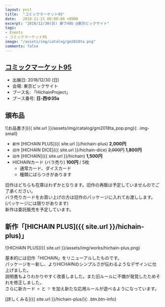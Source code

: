 ```yaml
---
layout: post
title:  "コミックマーケット95"
date:   2018-11-21 00:00:00 +0900
excerpt: "2018/12/30(日) 東ウ48b @東京ビックサイト"
tags:
- Events
- コミックマーケット95
image: "/assets/img/catalog/gm2018ta.png"
comments: false
---
```


## [コミックマーケット95](https://www.comiket.co.jp/info-a/C95/C95info.html)

- 出展日: 2018/12/30 (日)
- 会場: 東京ビックサイト
- ブース名: 「HIchainProject」
- ブース番号: **日-西ゆ35a**

## 頒布品

![お品書き]({{ site.url }}/assets/img/catalog/gm2018ta_pop.png){: .img-small}

- `新作` [HICHAIN PLUS]({{ site.url }}/hichain-plus) **2,000円**
- `旧作` [HICHAIN DICE]({{ site.url }}/hichain-dice) ~~2,000円~~ **1,800円**
- `旧作` [HICHAIN]({{ site.url }}/hichain) **1,500円**
- HICHAINカード (バラ売り) **100円** / 5枚
	- 通常カード、ダイスカード
	- 種類にばらつきがあります

旧作はどちらも在庫はわずかとなります。旧作の再販は予定していませんのでご了承ください。  
バラ売りカードをお買い上げの方は旧作のパッケージに入れてお渡しします。 (パッケージには限りがあります)  
新作は委託販売を予定しています。

## 新作「[HICHAIN PLUS]({{ site.url }}/hichain-plus)」

![HICHAIN PLUS]({{ site.url }}/assets/img/works/hichain-plus.png)

基本的には旧作「HICHAIN」をリニューアルしたものです。  
パッケージを一新し、よりHICHAINのシンプルさが伝わるようなデザインに仕上げました。  
説明書もよりわかりやすく改善しました。また旧ルールに不備が発覚したためそれを修正しました。  
さらに新カード `＋` と `？` を加え新たな応用ルールが遊べるようになっています。  

[詳しくみる]({{ site.url }}/hichain-plus/){: .btn.btn-info}
